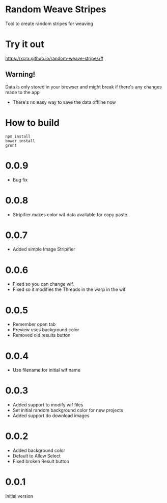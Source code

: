 Random Weave Stripes
====================

Tool to create random stripes for weaving

# Try it out
https://xcrx.github.io/random-weave-stripes/#

## Warning!
Data is only stored in your browser and might break if there's any changes made to the app
* There's no easy way to save the data offline now
 

# How to build

```shell
npm install
bower install
grunt
```

# 0.0.9
* Bug fix

# 0.0.8
* Stripifier makes color wif data available for copy paste.

# 0.0.7
* Added simple Image Stripifier

# 0.0.6
* Fixed so you can change wif.
* Fixed so it modifies the Threads in the warp in the wif

# 0.0.5
* Remember open tab
* Preview uses background color
* Removed old results button

# 0.0.4
* Use filename for initial wif name

# 0.0.3
* Added support to modify wif files
* Set initial random background color for new projects
* Added support do download images

# 0.0.2
* Added background color
* Default to Allow Select
* Fixed broken Result button

# 0.0.1
Initial version

